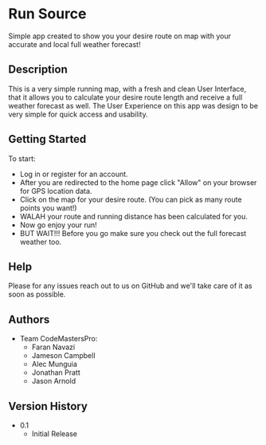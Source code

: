# Run Source

Simple app created to show you your desire route on map with your accurate and local full weather forecast!

## Description

This is a very simple running map, with a fresh and clean User Interface, that it allows you to calculate your desire route length and receive a full weather forecast as well. The User Experience on this app was design to be very simple for quick access and usability.  

## Getting Started

To start:
- Log in or register for an account.
- After you are redirected to the home page click "Allow" on your browser for GPS location data.
- Click on the map for your desire route. (You can pick as many route points you want!)
- WALAH your route and running distance has been calculated for you.
- Now go enjoy your run!
- BUT WAIT!!! Before you go make sure you check out the full forecast weather too.

## Help

Please for any issues reach out to us on GitHub and we'll take care of it as soon as possible.

## Authors

* Team CodeMastersPro:
    * Faran Navazi
    * Jameson Campbell
    * Alec Munguia
    * Jonathan Pratt
    * Jason Arnold

## Version History

* 0.1
    * Initial Release
